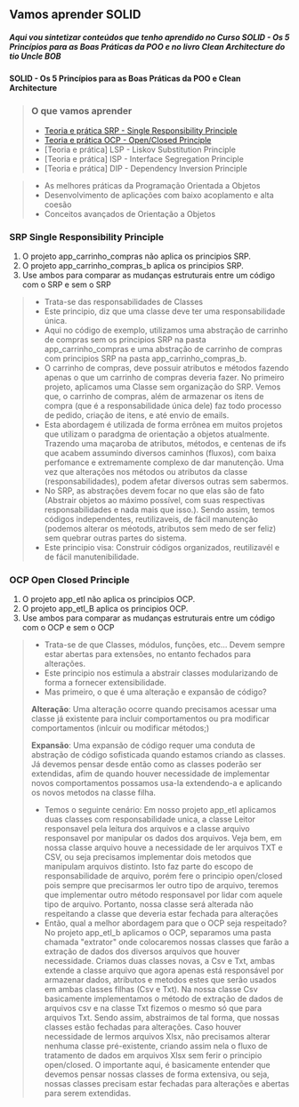 ## Vamos aprender SOLID
##### Aqui vou sintetizar conteúdos que tenho aprendido no Curso SOLID - Os 5 Princípios para as Boas Práticas da POO e no livro Clean Architecture do tio Uncle BOB
#### SOLID - Os 5 Princípios para as Boas Práticas da POO e Clean Architecture

> ### O que vamos aprender
> - [Teoria e prática SRP - Single Responsibility Principle](#srp)
> - [Teoria e prática OCP - Open/Closed Principle](#ocp)
> - [Teoria e prática] LSP - Liskov Substitution Principle
> - [Teoria e prática] ISP - Interface Segregation Principle
> - [Teoria e prática] DIP - Dependency Inversion Principle

> - As melhores práticas da Programação Orientada a Objetos
> - Desenvolvimento de aplicações com baixo acoplamento e alta coesão
> - Conceitos avançados de Orientação a Objetos
>

### SRP Single Responsibility Principle <a name="srp"></a>

1. O projeto app_carrinho_compras não aplica os principios SRP.
2. O projeto app_carrinho_compras_b aplica os principios SRP. 
3. Use ambos para comparar as mudanças estruturais entre um código com o SRP e sem o SRP

> - Trata-se das responsabilidades de Classes
> - Este principio, diz que uma classe deve ter uma responsabilidade única. 
> - Aqui no código de exemplo, utilizamos uma abstração de carrinho de compras sem os principios SRP na pasta app_carrinho_compras e uma abstração de carrinho de compras com principios SRP na pasta app_carrinho_compras_b. 
> - O carrinho de compras, deve possuir atributos e métodos fazendo apenas o que um carrinho de compras deveria fazer. No primeiro projeto, aplicamos uma Classe sem organização do SRP. Vemos que, o carrinho de compras, além de armazenar os itens de compra (que é a responsabilidade única dele) faz todo processo de pedido, criação de itens, e até envio de emails.
> - Esta abordagem é utilizada de forma errônea em muitos projetos que utilizam o paradgma de orientação a objetos atualmente. Trazendo uma maçaroba de atributos, métodos, e centenas de ifs que acabem assumindo diversos caminhos (fluxos), com baixa perfomance e extremamente complexo de dar manutenção. Uma vez que alterações nos métodos ou atributos da classe (responsabilidades), podem afetar diversos outras sem sabermos. 
> - No SRP, as abstrações devem focar no que elas são de fato (Abstrair objetos ao máximo possível, com suas respectivas responsabilidades e nada mais que isso.). Sendo assim, temos códigos independentes, reutilizaveis, de fácil manutenção (podemos alterar os méotods, atributos sem medo de ser feliz) sem quebrar outras partes do sistema. 
> -  Este principio visa: Construir códigos organizados, reutilizavél e de fácil manutenibilidade. 

### OCP Open Closed Principle <a name="ocp"></a>

1. O projeto app_etl não aplica os principios OCP.
2. O projeto app_etl_B aplica os principios OCP. 
3. Use ambos para comparar as mudanças estruturais entre um código com o OCP e sem o OCP

> - Trata-se de que Classes, módulos, funções, etc... Devem sempre estar abertas para extensões, no entanto fechados para alterações. 
> - Este principio nos estimula a abstrair classes modularizando de forma a fornecer extensibilidade. 
> - Mas primeiro, o que é uma alteração e expansão de código?
> 
> **Alteração**: Uma alteração ocorre quando precisamos acessar uma classe já existente para incluir comportamentos ou pra modificar comportamentos (inlcuir ou modificar métodos;)
> 
> **Expansão**: Uma expansão de código requer uma conduta de abstração de código sofisticada quando estamos criando as classes. Já devemos pensar desde então como as classes poderão ser extendidas, afim de quando houver necessidade de implementar novos comportamentos possamos usa-la extendendo-a e aplicando os novos metodos na classe filha. 
> - Temos o seguinte cenário: 
> Em nosso projeto app_etl aplicamos duas classes com responsabilidade unica, a classe Leitor responsavel pela leitura dos arquivos e a classe arquivo responsavel por manipular os dados dos arquivos. Veja bem, em nossa classe arquivo houve a necessidade de ler arquivos TXT e CSV, ou seja precisamos implementar dois metodos que manipulam arquivos distinto. Isto faz parte do escopo de responsabilidade de arquivo, porém fere o principio open/closed pois sempre que precisarmos ler outro tipo de arquivo, teremos que implementar outro método responsavel por lidar com aquele tipo de arquivo. Portanto, nossa classe será alterada não respeitando a classe que deveria estar fechada para alterações
> - Então, qual a melhor abordagem para que o OCP seja respeitado?
> No projeto app_etl_b aplicamos o OCP, separamos uma pasta chamada "extrator" onde colocaremos nossas classes que farão a extração de dados dos diversos arquivos que houver necessidade. Criamos duas classes novas, a Csv e Txt, ambas extende a classe arquivo que agora apenas está responsável por armazenar dados, atributos e metodos estes que serão usados em ambas classes filhas (Csv e Txt). Na nossa classe Csv basicamente implementamos o método de extração de dados de arquivos csv e na classe Txt fizemos o mesmo só que para arquivos Txt. Sendo assim, abstraimos de tal forma, que nossas classes estão fechadas para alterações. Caso houver necessidade de lermos arquivos Xlsx, não precisamos alterar nenhuma classe pré-existente, criando assim nela o fluxo de tratamento de dados em arquivos Xlsx sem ferir o principio open/closed. 
> O importante aqui, é basicamente entender que devemos pensar nossas classes de forma extensiva, ou seja, nossas classes precisam estar fechadas para alterações e abertas para serem extendidas. 
